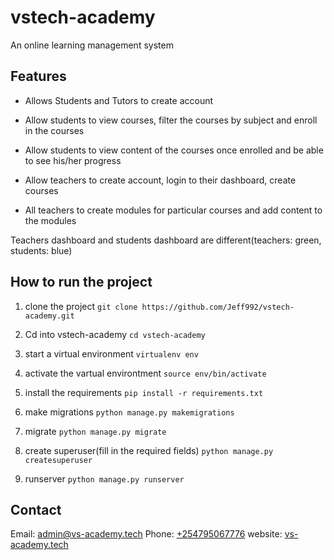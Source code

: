 # vstech-academy
An online learning management system 

## Features

- Allows Students and Tutors to create account
- Allow students to view courses, filter the courses by subject and enroll in the courses
- Allow students to view content of the courses once enrolled and be able to see his/her progress

- Allow teachers to create account, login to their dashboard, create courses
- All teachers to create modules for particular courses and add content to the modules

Teachers dashboard and students dashboard are different(teachers: green, students: blue)

## How to run the project

1. clone the project
`git clone https://github.com/Jeff992/vstech-academy.git`

2. Cd into vstech-academy
 `cd vstech-academy`
3. start a virtual environment
   `virtualenv env` 
4. activate the vartual environtment
   `source env/bin/activate`
5. install the requirements
   `pip install -r requirements.txt `
6. make migrations
    `python manage.py makemigrations`
7. migrate
     `python manage.py migrate`
8. create superuser(fill in the required fields)
  `python manage.py createsuperuser`
9. runserver
   `python manage.py runserver`

## Contact
Email: admin@vs-academy.tech
Phone: [+254795067776](tel:+254795067776)
website: [vs-academy.tech](http://vs-academy.tech)
